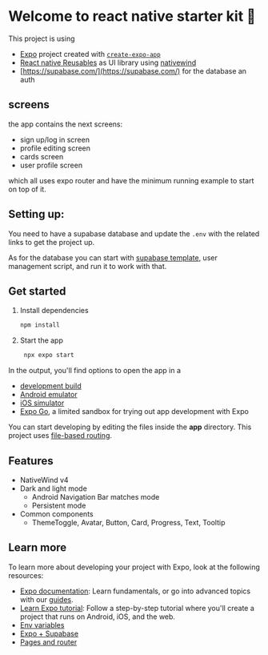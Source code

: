 # Welcome to react native starter kit 👋

This project is using

- [Expo](https://expo.dev) project created with [`create-expo-app`](https://www.npmjs.com/package/create-expo-app)
- [React native Reusables](https://github.com/mrzachnugent/react-native-reusables) as UI library using [nativewind](https://www.nativewind.dev/)
- [https://supabase.com/](https://supabase.com/) for the database an auth

## screens

the app contains the next screens:

- sign up/log in screen
- profile editing screen
- cards screen
- user profile screen

which all uses expo router and have the minimum running example to start on top of it.

## Setting up:

You need to have a supabase database and update the `.env` with the related links to get the project up.

As for the database you can start with [supabase template](https://supabase.com/docs/guides/getting-started/tutorials/with-expo-react-native#set-up-the-database-schema), user management script, and run it to work with that.

## Get started

1. Install dependencies

   ```bash
   npm install
   ```

2. Start the app

   ```bash
    npx expo start
   ```

In the output, you'll find options to open the app in a

- [development build](https://docs.expo.dev/develop/development-builds/introduction/)
- [Android emulator](https://docs.expo.dev/workflow/android-studio-emulator/)
- [iOS simulator](https://docs.expo.dev/workflow/ios-simulator/)
- [Expo Go](https://expo.dev/go), a limited sandbox for trying out app development with Expo

You can start developing by editing the files inside the **app** directory. This project uses [file-based routing](https://docs.expo.dev/router/introduction).

## Features

- NativeWind v4
- Dark and light mode
  - Android Navigation Bar matches mode
  - Persistent mode
- Common components
  - ThemeToggle, Avatar, Button, Card, Progress, Text, Tooltip

## Learn more

To learn more about developing your project with Expo, look at the following resources:

- [Expo documentation](https://docs.expo.dev/): Learn fundamentals, or go into advanced topics with our [guides](https://docs.expo.dev/guides).
- [Learn Expo tutorial](https://docs.expo.dev/tutorial/introduction/): Follow a step-by-step tutorial where you'll create a project that runs on Android, iOS, and the web.
- [Env variables](https://docs.expo.dev/guides/environment-variables/)
- [Expo + Supabase](https://docs.expo.dev/guides/using-supabase/)
- [Pages and router](https://docs.expo.dev/router/create-pages/)
